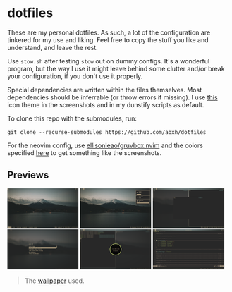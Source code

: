 # dotfiles
These are my personal dotfiles. As such, a lot of the configuration are tinkered for my use and liking. Feel free to copy the stuff you like and understand, and leave the rest.

Use `stow.sh` after testing `stow` out on dummy configs. It's a wonderful program, but the way I use it might leave behind some clutter and/or break your configuration, if you don't use it properly. 

Special dependencies are written within the files themselves. Most dependencies should be inferrable (or throw errors if missing). I use [this](https://github.com/abxh/gruvbox-material-gtk) icon theme in the screenshots and in my dunstify scripts as default.

To clone this repo with the submodules, run:
```
git clone --recurse-submodules https://github.com/abxh/dotfiles
```

For the neovim config, use [ellisonleao/gruvbox.nvim](https://github.com/ellisonleao/gruvbox.nvim) and
the colors specified [here](https://github.com/abxh/nvim-config/blob/e668b291b1cbbf985dab68626f234d43e4742018/lua/plugins/gruvbox.lua)
to get something like the screenshots.

## Previews
<p float="left">
  <img src=".images/img0.png" width="32%" />
  <img src=".images/img1.png" width="32%" />
  <img src=".images/img2.png" width="32%" />
  <img src=".images/img3.png" width="32%" />
  <img src=".images/img4.png" width="32%" />
  <img src=".images/img5.png" width="32%" />
</p>

> The [wallpaper](https://wallhaven.cc/w/j5p23m) used.
